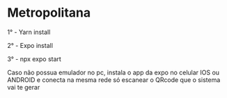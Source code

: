 # Metropolitana

1° - Yarn install

2° - Expo install

3° - npx expo start

Caso não possua emulador no pc, instala o app da expo no celular IOS ou ANDROID e conecta na mesma rede só escanear o QRcode que o sistema vai te gerar 

